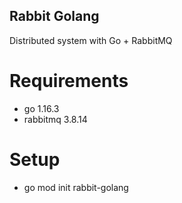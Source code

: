 ## Rabbit Golang

Distributed system with Go + RabbitMQ

# Requirements
- go 1.16.3
- rabbitmq 3.8.14

# Setup
- go mod init rabbit-golang
